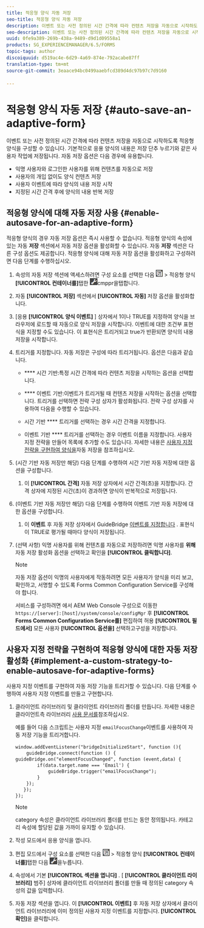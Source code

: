```yaml
---
title: 적응형 양식 자동 저장
seo-title: 적응형 양식 자동 저장
description: 이벤트 또는 사전 정의된 시간 간격에 따라 컨텐츠 저장을 자동으로 시작하도록 적응형 양식을 구성할 수 있습니다
seo-description: 이벤트 또는 사전 정의된 시간 간격에 따라 컨텐츠 저장을 자동으로 시작하도록 적응형 양식을 구성할 수 있습니다
uuid: 0fe9a389-269b-438a-9489-d9d1d09558a1
products: SG_EXPERIENCEMANAGER/6.5/FORMS
topic-tags: author
discoiquuid: d519ac4e-6d29-4a69-874e-792acabe87ff
translation-type: tm+mt
source-git-commit: 3eaace94bc0499aaebfcd389d4dc97b97c7d9160

---
```



# 적응형 양식 자동 저장 {#auto-save-an-adaptive-form}

이벤트 또는 사전 정의된 시간 간격에 따라 컨텐츠 저장을 자동으로 시작하도록 적응형 양식을 구성할 수 있습니다. 기본적으로 응용 양식의 내용은 저장 단추 누르기와 같은 사용자 작업에 저장됩니다. 자동 저장 옵션은 다음 경우에 유용합니다.

* 익명 사용자와 로그인한 사용자를 위해 컨텐츠를 자동으로 저장
* 사용자의 개입 없이도 양식 컨텐츠 저장
* 사용자 이벤트에 따라 양식의 내용 저장 시작
* 지정된 시간 간격 후에 양식의 내용 반복 저장

## 적응형 양식에 대해 자동 저장 사용 {#enable-autosave-for-an-adaptive-form}

적응형 양식의 경우 자동 저장 옵션은 즉시 사용할 수 없습니다. 적응형 양식의 속성에 있는 자동 **저장** 섹션에서 자동 저장 옵션을 활성화할 수 있습니다. 자동 **저장** 섹션은 다른 구성 옵션도 제공합니다. 적응형 양식에 대해 자동 저장 옵션을 활성화하고 구성하려면 다음 단계를 수행하십시오.

1. 속성의 자동 저장 섹션에 액세스하려면 구성 요소를 선택한 다음 ![필드 수준](assets/field-level.png) > 적응형 양식 **[!UICONTROL 컨테이너를]**&#x200B;탭한 ![다음](assets/cmppr.png)cmppr을탭합니다.
1. 자동 **[!UICONTROL 저장]** 섹션에서 **[!UICONTROL 자동]** 저장 옵션을 활성화합니다.
1. [응용 **[!UICONTROL 양식 이벤트]** ] 상자에서 1이나 TRUE를 지정하여 양식을 브라우저에 로드할 때 자동으로 양식 저장을 시작합니다. 이벤트에 대한 조건부 표현식을 지정할 수도 있습니다. 이 표현식은 트리거되고 true가 반환되면 양식의 내용 저장을 시작합니다.
1. 트리거를 지정합니다. 자동 저장은 구성에 따라 트리거됩니다. 옵션은 다음과 같습니다.

   * **** 시간 기반:특정 시간 간격에 따라 컨텐츠 저장을 시작하는 옵션을 선택합니다.
   * **** 이벤트 기반:이벤트가 트리거될 때 컨텐츠 저장을 시작하는 옵션을 선택합니다.
   트리거를 선택하면 전략 구성 상자가 활성화됩니다. 전략 구성 상자를 사용하여 다음을 수행할 수 있습니다.

   * 시간 기반 **** 트리거를 선택하는 경우 시간 간격을 지정합니다.
   * 이벤트 기반 **** 트리거를 선택하는 경우 이벤트 이름을 지정합니다.
   사용자 지정 전략을 만들어 목록에 추가할 수도 있습니다. 자세한 내용은 [사용자 지정 전략을 구현하여 양식을](/help/forms/using/auto-save-an-adaptive-form.md#p-implement-a-custom-strategy-to-enable-autosave-for-adaptive-forms-p)자동 저장을 참조하십시오.

1. (시간 기반 자동 저장만 해당) 다음 단계를 수행하여 시간 기반 자동 저장에 대한 옵션을 구성합니다.

   1. 이 **[!UICONTROL 간격]** 자동 저장 상자에서 시간 간격(초)을 지정합니다. 간격 상자에 지정된 시간(초)이 경과하면 양식이 반복적으로 저장됩니다.

1. (이벤트 기반 자동 저장만 해당) 다음 단계를 수행하여 이벤트 기반 자동 저장에 대한 옵션을 구성합니다.

   1. 이 **이벤트** 후 자동 저장 상자에서 GuideBridge [이벤트를 지정합니다](https://helpx.adobe.com/aem-forms/6/javascript-api/GuideBridge.html) . 표현식이 TRUE로 평가될 때마다 양식이 저장됩니다.

1. (선택 사항) 익명 사용자를 위해 컨텐츠를 자동으로 저장하려면 익명 사용자를 **위해** 자동 저장 활성화 옵션을 선택하고 확인을 **[!UICONTROL 클릭합니다]**.

   >[!NOTE]
   >
   >자동 저장 옵션이 익명의 사용자에게 작동하려면 모든 사용자가 양식을 미리 보고, 확인하고, 서명할 수 있도록 Forms Common Configuration Service를 구성해야 합니다.
   >
   >서비스를 구성하려면 에서 AEM Web Console 구성으로 이동한 `https://[server]:[host]/system/console/configMgr` 후 **[!UICONTROL Forms Common Configuration Service를]** 편집하여 허용 **[!UICONTROL 필드에서]** 모든 사용자 **[!UICONTROL 옵션을]** 선택하고구성을 저장합니다.

## 사용자 지정 전략을 구현하여 적응형 양식에 대한 자동 저장 활성화 {#implement-a-custom-strategy-to-enable-autosave-for-adaptive-forms}

사용자 지정 이벤트를 구현하여 자동 저장 기능을 트리거할 수 있습니다. 다음 단계를 수행하여 사용자 지정 이벤트를 만들고 구현합니다.

1. 클라이언트 라이브러리 및 클라이언트 라이브러리 폴더를 만듭니다. 자세한 내용은 클라이언트측 라이브러리 [사용 문서를](/help/sites-developing/clientlibs.md)참조하십시오.

   예를 들어 다음 스크립트는 사용자 지정 `emailFocusChange`이벤트를 사용하여 자동 저장 기능을 트리거합니다.

   ```
   window.addEventListener("bridgeInitializeStart", function (){
       guideBridge.connect(function () { guideBridge.on("elementFocusChanged", function (event,data) {
           if(data.target.name === 'Email') {
               guideBridge.trigger("emailFocusChange");
           }
       });
      });
   });
   ```

   >[!NOTE]
   >
   >category 속성은 클라이언트 라이브러리 폴더를 만드는 동안 정의됩니다. 카테고리 속성에 할당된 값을 가까이 유지할 수 있습니다.

1. 작성 모드에서 응용 양식을 엽니다.

1. 편집 모드에서 구성 요소를 선택한 다음 ![필드 수준](assets/field-level.png) > 적응형 양식 **[!UICONTROL 컨테이너를]**&#x200B;탭한 다음 ![cmppr](assets/cmppr.png)을누릅니다.
1. 속성에서 기본 **[!UICONTROL 섹션을 엽니다]** . [ **[!UICONTROL 클라이언트 라이브러리]** 범주] 상자에 클라이언트 라이브러리 폴더를 만들 때 정의된 category 속성의 값을 입력합니다.
1. 자동 저장 섹션을 엽니다. 이 **[!UICONTROL 이벤트]** 후 자동 저장 상자에서 클라이언트 라이브러리에 이미 정의된 사용자 지정 이벤트를 지정합니다. **[!UICONTROL 확인]**&#x200B;을 클릭합니다.

